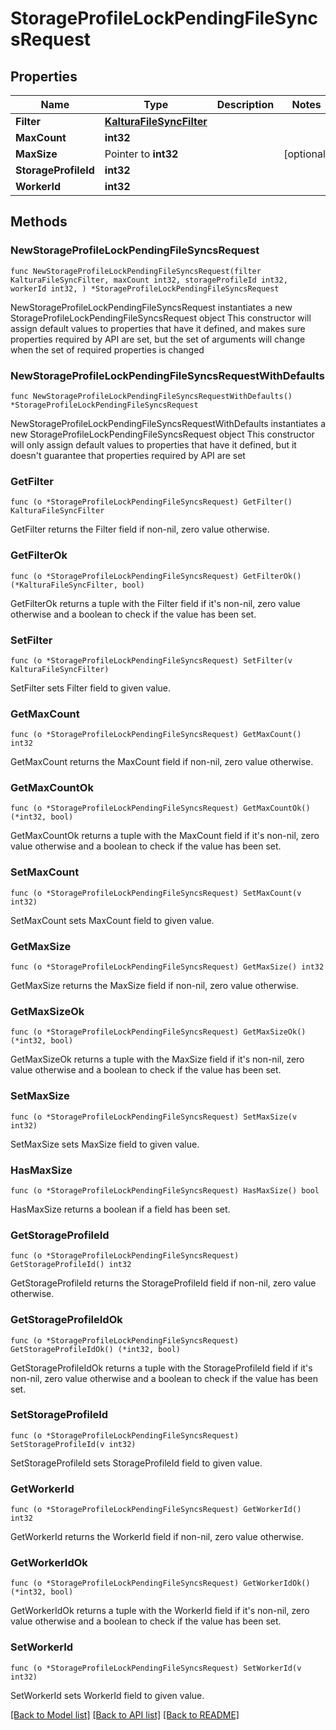 # StorageProfileLockPendingFileSyncsRequest

## Properties

Name | Type | Description | Notes
------------ | ------------- | ------------- | -------------
**Filter** | [**KalturaFileSyncFilter**](KalturaFileSyncFilter.md) |  | 
**MaxCount** | **int32** |  | 
**MaxSize** | Pointer to **int32** |  | [optional] 
**StorageProfileId** | **int32** |  | 
**WorkerId** | **int32** |  | 

## Methods

### NewStorageProfileLockPendingFileSyncsRequest

`func NewStorageProfileLockPendingFileSyncsRequest(filter KalturaFileSyncFilter, maxCount int32, storageProfileId int32, workerId int32, ) *StorageProfileLockPendingFileSyncsRequest`

NewStorageProfileLockPendingFileSyncsRequest instantiates a new StorageProfileLockPendingFileSyncsRequest object
This constructor will assign default values to properties that have it defined,
and makes sure properties required by API are set, but the set of arguments
will change when the set of required properties is changed

### NewStorageProfileLockPendingFileSyncsRequestWithDefaults

`func NewStorageProfileLockPendingFileSyncsRequestWithDefaults() *StorageProfileLockPendingFileSyncsRequest`

NewStorageProfileLockPendingFileSyncsRequestWithDefaults instantiates a new StorageProfileLockPendingFileSyncsRequest object
This constructor will only assign default values to properties that have it defined,
but it doesn't guarantee that properties required by API are set

### GetFilter

`func (o *StorageProfileLockPendingFileSyncsRequest) GetFilter() KalturaFileSyncFilter`

GetFilter returns the Filter field if non-nil, zero value otherwise.

### GetFilterOk

`func (o *StorageProfileLockPendingFileSyncsRequest) GetFilterOk() (*KalturaFileSyncFilter, bool)`

GetFilterOk returns a tuple with the Filter field if it's non-nil, zero value otherwise
and a boolean to check if the value has been set.

### SetFilter

`func (o *StorageProfileLockPendingFileSyncsRequest) SetFilter(v KalturaFileSyncFilter)`

SetFilter sets Filter field to given value.


### GetMaxCount

`func (o *StorageProfileLockPendingFileSyncsRequest) GetMaxCount() int32`

GetMaxCount returns the MaxCount field if non-nil, zero value otherwise.

### GetMaxCountOk

`func (o *StorageProfileLockPendingFileSyncsRequest) GetMaxCountOk() (*int32, bool)`

GetMaxCountOk returns a tuple with the MaxCount field if it's non-nil, zero value otherwise
and a boolean to check if the value has been set.

### SetMaxCount

`func (o *StorageProfileLockPendingFileSyncsRequest) SetMaxCount(v int32)`

SetMaxCount sets MaxCount field to given value.


### GetMaxSize

`func (o *StorageProfileLockPendingFileSyncsRequest) GetMaxSize() int32`

GetMaxSize returns the MaxSize field if non-nil, zero value otherwise.

### GetMaxSizeOk

`func (o *StorageProfileLockPendingFileSyncsRequest) GetMaxSizeOk() (*int32, bool)`

GetMaxSizeOk returns a tuple with the MaxSize field if it's non-nil, zero value otherwise
and a boolean to check if the value has been set.

### SetMaxSize

`func (o *StorageProfileLockPendingFileSyncsRequest) SetMaxSize(v int32)`

SetMaxSize sets MaxSize field to given value.

### HasMaxSize

`func (o *StorageProfileLockPendingFileSyncsRequest) HasMaxSize() bool`

HasMaxSize returns a boolean if a field has been set.

### GetStorageProfileId

`func (o *StorageProfileLockPendingFileSyncsRequest) GetStorageProfileId() int32`

GetStorageProfileId returns the StorageProfileId field if non-nil, zero value otherwise.

### GetStorageProfileIdOk

`func (o *StorageProfileLockPendingFileSyncsRequest) GetStorageProfileIdOk() (*int32, bool)`

GetStorageProfileIdOk returns a tuple with the StorageProfileId field if it's non-nil, zero value otherwise
and a boolean to check if the value has been set.

### SetStorageProfileId

`func (o *StorageProfileLockPendingFileSyncsRequest) SetStorageProfileId(v int32)`

SetStorageProfileId sets StorageProfileId field to given value.


### GetWorkerId

`func (o *StorageProfileLockPendingFileSyncsRequest) GetWorkerId() int32`

GetWorkerId returns the WorkerId field if non-nil, zero value otherwise.

### GetWorkerIdOk

`func (o *StorageProfileLockPendingFileSyncsRequest) GetWorkerIdOk() (*int32, bool)`

GetWorkerIdOk returns a tuple with the WorkerId field if it's non-nil, zero value otherwise
and a boolean to check if the value has been set.

### SetWorkerId

`func (o *StorageProfileLockPendingFileSyncsRequest) SetWorkerId(v int32)`

SetWorkerId sets WorkerId field to given value.



[[Back to Model list]](../README.md#documentation-for-models) [[Back to API list]](../README.md#documentation-for-api-endpoints) [[Back to README]](../README.md)


